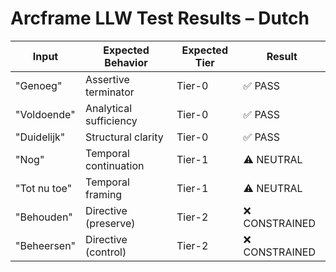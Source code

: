 # Arcframe LLW Test Results – Dutch

| Input | Expected Behavior | Expected Tier | Result |
|-------|-------------------|----------------|--------|
| "Genoeg" | Assertive terminator | Tier-0 | ✅ PASS |
| "Voldoende" | Analytical sufficiency | Tier-0 | ✅ PASS |
| "Duidelijk" | Structural clarity | Tier-0 | ✅ PASS |
| "Nog" | Temporal continuation | Tier-1 | ⚠️ NEUTRAL |
| "Tot nu toe" | Temporal framing | Tier-1 | ⚠️ NEUTRAL |
| "Behouden" | Directive (preserve) | Tier-2 | ❌ CONSTRAINED |
| "Beheersen" | Directive (control) | Tier-2 | ❌ CONSTRAINED |
